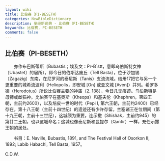 ```yaml
---
layout: wiki
title: 比伯赛（PI-BESETH）
categories: NewBibleDictionary
description: 圣经新词典 - 比伯赛（PI-BESETH）
keywords: 比伯赛, PI-BESETH
comments: false
---
```


## 比伯赛（PI-BESETH）

　　亦作布巴斯蒂斯（Bubastis；埃及文：Pr-B`stt，意即乌伯斯特女神〔Ubastet〕的居所），即今日的伯斯达废丘（Tell Basta），位于沙加锡（Zagazig）东南，在尼罗河的泰尼斯（Tanis）支流流域。结卅17把它与另一个更重要的城希流波利（Heliopolis，即安城 [On] 或亚文城 [Aven]）并列。希罗多德（Herodotus）所说比伯赛主要的神庙（2. 138），今日几无痕迹。乌伯斯特是母狮或雌猫神。比伯赛早在基奥斯（Kheops）和基夫伦（Khephren，第四王朝，主前约2600），以及培皮一世的时代（Pepi I, 第六王朝，主前约2400）已经存在。第十八王朝（主前十四世纪）的遗迹还有少许存留。兰塞诸王在位期间（第十九王朝，主前十三世纪），这城颇为重要，连示撒（Shishak，主前约945）的第廿二王朝，也以这城命名；这城也像泰尼斯和昆提尔（Qantir）一样，充任示撒王朝的居处。

　　书目：E. Naville, Bubastis, 1891, and The Festival Hall of Osorkon II, 1892; Labib Habachi, Tell Basta, 1957。

C.D.W.








